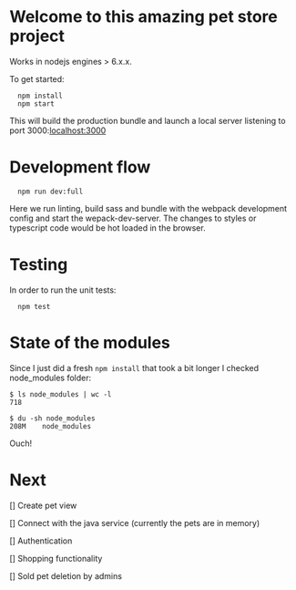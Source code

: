 # Welcome to this amazing pet store project

Works in nodejs engines > 6.x.x.

To get started: 
```
  npm install
  npm start
```

This will build the production bundle and launch a local server listening to port 3000:[localhost:3000](http://localhost:3000)

# Development flow

```
  npm run dev:full
```

Here we run linting, build sass and bundle with the webpack development config and start the wepack-dev-server.
The changes to styles or typescript code would be hot loaded in the browser.

# Testing

In order to run the unit tests: 

```
  npm test
```

# State of the modules

Since I just did a fresh `npm install` that took a bit longer I checked node_modules folder:

```
$ ls node_modules | wc -l
718
```

```
$ du -sh node_modules
208M    node_modules
```

Ouch!

# Next

[] Create pet view

[] Connect with the java service (currently the pets are in memory)

[] Authentication

[] Shopping functionality

[] Sold pet deletion by admins
